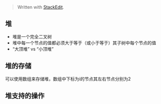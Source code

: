 


> Written with [StackEdit](https://stackedit.io/).

## 堆

* 堆是一个完全二叉树
* 堆中每一个节点的值都必须大于等于（或小于等于）其子树中每个节点的值
* “大顶堆” vs “小顶堆”

## 堆的存储
可以使用数组来存储堆，数组中下标为i的节点其左右节点分别为2 


## 堆支持的操作
<!--stackedit_data:
eyJoaXN0b3J5IjpbMTQyOTU4NTAyOCwtNDA2OTYyMjg1LC05OT
k0OTY0MzJdfQ==
-->